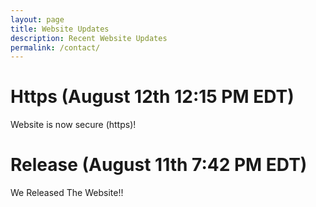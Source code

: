 ```yaml
---
layout: page
title: Website Updates
description: Recent Website Updates
permalink: /contact/
---
```


# Https (August 12th 12:15 PM EDT)

Website is now secure (https)!




# Release (August 11th 7:42 PM EDT)

We Released The Website!!

